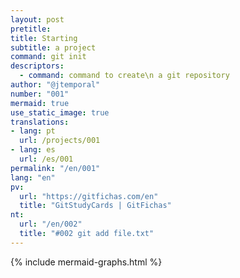 ```yaml
---
layout: post
pretitle:
title: Starting
subtitle: a project
command: git init
descriptors:
  - command: command to create\n a git repository
author: "@jtemporal"
number: "001"
mermaid: true
use_static_image: true
translations:
- lang: pt
  url: /projects/001
- lang: es
  url: /es/001
permalink: "/en/001"
lang: "en"
pv:
  url: "https://gitfichas.com/en"
  title: "GitStudyCards | GitFichas"
nt:
  url: "/en/002"
  title: "#002 git add file.txt"
---
```


{% include mermaid-graphs.html %}


